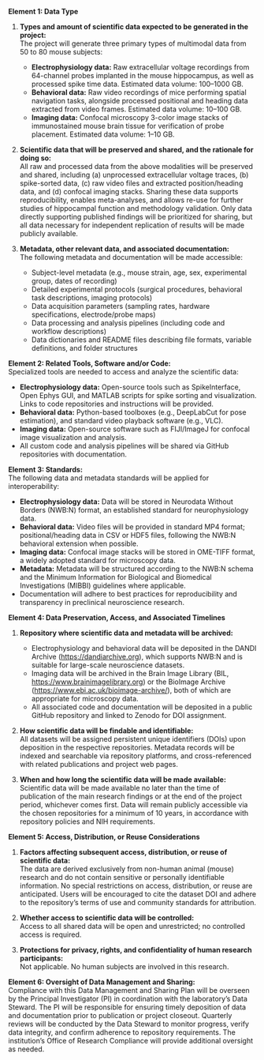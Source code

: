 **Element 1: Data Type**

1. **Types and amount of scientific data expected to be generated in the project:**  
   The project will generate three primary types of multimodal data from 50 to 80 mouse subjects:

   - **Electrophysiology data:** Raw extracellular voltage recordings from 64-channel probes implanted in the mouse hippocampus, as well as processed spike time data. Estimated data volume: 100–1000 GB.
   - **Behavioral data:** Raw video recordings of mice performing spatial navigation tasks, alongside processed positional and heading data extracted from video frames. Estimated data volume: 10–100 GB.
   - **Imaging data:** Confocal microscopy 3-color image stacks of immunostained mouse brain tissue for verification of probe placement. Estimated data volume: 1–10 GB.

2. **Scientific data that will be preserved and shared, and the rationale for doing so:**  
   All raw and processed data from the above modalities will be preserved and shared, including (a) unprocessed extracellular voltage traces, (b) spike-sorted data, (c) raw video files and extracted position/heading data, and (d) confocal imaging stacks. Sharing these data supports reproducibility, enables meta-analyses, and allows re-use for further studies of hippocampal function and methodology validation. Only data directly supporting published findings will be prioritized for sharing, but all data necessary for independent replication of results will be made publicly available.

3. **Metadata, other relevant data, and associated documentation:**  
   The following metadata and documentation will be made accessible:
   - Subject-level metadata (e.g., mouse strain, age, sex, experimental group, dates of recording)
   - Detailed experimental protocols (surgical procedures, behavioral task descriptions, imaging protocols)
   - Data acquisition parameters (sampling rates, hardware specifications, electrode/probe maps)
   - Data processing and analysis pipelines (including code and workflow descriptions)
   - Data dictionaries and README files describing file formats, variable definitions, and folder structures

**Element 2: Related Tools, Software and/or Code:**  
Specialized tools are needed to access and analyze the scientific data:

- **Electrophysiology data:** Open-source tools such as SpikeInterface, Open Ephys GUI, and MATLAB scripts for spike sorting and visualization. Links to code repositories and instructions will be provided.
- **Behavioral data:** Python-based toolboxes (e.g., DeepLabCut for pose estimation), and standard video playback software (e.g., VLC).
- **Imaging data:** Open-source software such as FIJI/ImageJ for confocal image visualization and analysis.
- All custom code and analysis pipelines will be shared via GitHub repositories with documentation.

**Element 3: Standards:**  
The following data and metadata standards will be applied for interoperability:

- **Electrophysiology data:** Data will be stored in Neurodata Without Borders (NWB:N) format, an established standard for neurophysiology data.
- **Behavioral data:** Video files will be provided in standard MP4 format; positional/heading data in CSV or HDF5 files, following the NWB:N behavioral extension when possible.
- **Imaging data:** Confocal image stacks will be stored in OME-TIFF format, a widely adopted standard for microscopy data.
- **Metadata:** Metadata will be structured according to the NWB:N schema and the Minimum Information for Biological and Biomedical Investigations (MIBBI) guidelines where applicable.
- Documentation will adhere to best practices for reproducibility and transparency in preclinical neuroscience research.

**Element 4: Data Preservation, Access, and Associated Timelines**

1. **Repository where scientific data and metadata will be archived:**

   - Electrophysiology and behavioral data will be deposited in the DANDI Archive (https://dandiarchive.org), which supports NWB:N and is suitable for large-scale neuroscience datasets.
   - Imaging data will be archived in the Brain Image Library (BIL, https://www.brainimagelibrary.org) or the BioImage Archive (https://www.ebi.ac.uk/bioimage-archive/), both of which are appropriate for microscopy data.
   - All associated code and documentation will be deposited in a public GitHub repository and linked to Zenodo for DOI assignment.

2. **How scientific data will be findable and identifiable:**  
   All datasets will be assigned persistent unique identifiers (DOIs) upon deposition in the respective repositories. Metadata records will be indexed and searchable via repository platforms, and cross-referenced with related publications and project web pages.

3. **When and how long the scientific data will be made available:**  
   Scientific data will be made available no later than the time of publication of the main research findings or at the end of the project period, whichever comes first. Data will remain publicly accessible via the chosen repositories for a minimum of 10 years, in accordance with repository policies and NIH requirements.

**Element 5: Access, Distribution, or Reuse Considerations**

1. **Factors affecting subsequent access, distribution, or reuse of scientific data:**  
   The data are derived exclusively from non-human animal (mouse) research and do not contain sensitive or personally identifiable information. No special restrictions on access, distribution, or reuse are anticipated. Users will be encouraged to cite the dataset DOI and adhere to the repository’s terms of use and community standards for attribution.

2. **Whether access to scientific data will be controlled:**  
   Access to all shared data will be open and unrestricted; no controlled access is required.

3. **Protections for privacy, rights, and confidentiality of human research participants:**  
   Not applicable. No human subjects are involved in this research.

**Element 6: Oversight of Data Management and Sharing:**  
Compliance with this Data Management and Sharing Plan will be overseen by the Principal Investigator (PI) in coordination with the laboratory’s Data Steward. The PI will be responsible for ensuring timely deposition of data and documentation prior to publication or project closeout. Quarterly reviews will be conducted by the Data Steward to monitor progress, verify data integrity, and confirm adherence to repository requirements. The institution’s Office of Research Compliance will provide additional oversight as needed.
